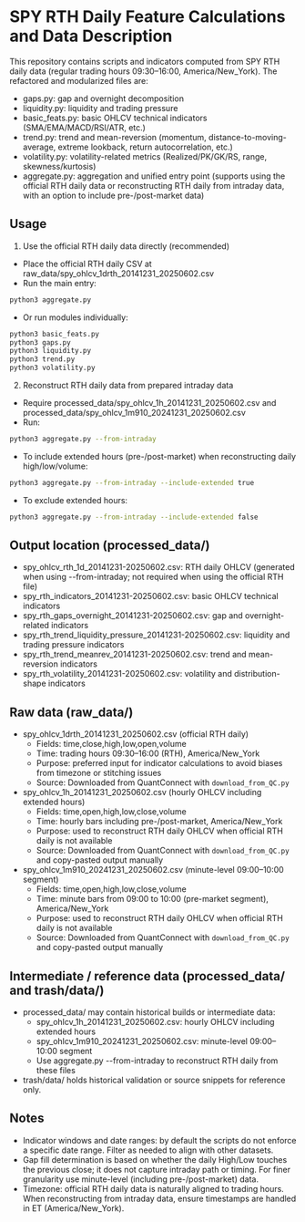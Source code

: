 # SPY RTH Daily Feature Calculations and Data Description

This repository contains scripts and indicators computed from SPY RTH daily data (regular trading hours 09:30–16:00, America/New_York). The refactored and modularized files are:

- gaps.py: gap and overnight decomposition
- liquidity.py: liquidity and trading pressure
- basic_feats.py: basic OHLCV technical indicators (SMA/EMA/MACD/RSI/ATR, etc.)
- trend.py: trend and mean-reversion (momentum, distance-to-moving-average, extreme lookback, return autocorrelation, etc.)
- volatility.py: volatility-related metrics (Realized/PK/GK/RS, range, skewness/kurtosis)
- aggregate.py: aggregation and unified entry point (supports using the official RTH daily data or reconstructing RTH daily from intraday data, with an option to include pre-/post-market data)

## Usage

1) Use the official RTH daily data directly (recommended)

- Place the official RTH daily CSV at raw_data/spy_ohlcv_1drth_20141231_20250602.csv
- Run the main entry:

```bash
python3 aggregate.py
```

- Or run modules individually:

```bash
python3 basic_feats.py
python3 gaps.py
python3 liquidity.py
python3 trend.py
python3 volatility.py
```

2) Reconstruct RTH daily data from prepared intraday data

- Require processed_data/spy_ohlcv_1h_20141231_20250602.csv and processed_data/spy_ohlcv_1m910_20241231_20250602.csv
- Run:

```bash
python3 aggregate.py --from-intraday
```

- To include extended hours (pre-/post-market) when reconstructing daily high/low/volume:

```bash
python3 aggregate.py --from-intraday --include-extended true
```

- To exclude extended hours:

```bash
python3 aggregate.py --from-intraday --include-extended false
```

## Output location (processed_data/)

- spy_ohlcv_rth_1d_20141231-20250602.csv: RTH daily OHLCV (generated when using --from-intraday; not required when using the official RTH file)
- spy_rth_indicators_20141231-20250602.csv: basic OHLCV technical indicators
- spy_rth_gaps_overnight_20141231-20250602.csv: gap and overnight-related indicators
- spy_rth_trend_liquidity_pressure_20141231-20250602.csv: liquidity and trading pressure indicators
- spy_rth_trend_meanrev_20141231-20250602.csv: trend and mean-reversion indicators
- spy_rth_volatility_20141231-20250602.csv: volatility and distribution-shape indicators

## Raw data (raw_data/)

- spy_ohlcv_1drth_20141231_20250602.csv (official RTH daily)
	- Fields: time,close,high,low,open,volume
	- Time: trading hours 09:30–16:00 (RTH), America/New_York
	- Purpose: preferred input for indicator calculations to avoid biases from timezone or stitching issues
    - Source: Downloaded from QuantConnect with `download_from_QC.py`
- spy_ohlcv_1h_20141231_20250602.csv (hourly OHLCV including extended hours)
    - Fields: time,open,high,low,close,volume
    - Time: hourly bars including pre-/post-market, America/New_York
    - Purpose: used to reconstruct RTH daily OHLCV when official RTH daily is not available
    - Source: Downloaded from QuantConnect with `download_from_QC.py` and copy-pasted output manually
- spy_ohlcv_1m910_20241231_20250602.csv (minute-level 09:00–10:00 segment)
    - Fields: time,open,high,low,close,volume
    - Time: minute bars from 09:00 to 10:00 (pre-market segment), America/New_York
    - Purpose: used to reconstruct RTH daily OHLCV when official RTH daily is not available
    - Source: Downloaded from QuantConnect with `download_from_QC.py` and copy-pasted output manually

## Intermediate / reference data (processed_data/ and trash/data/)

- processed_data/ may contain historical builds or intermediate data:
	- spy_ohlcv_1h_20141231_20250602.csv: hourly OHLCV including extended hours
	- spy_ohlcv_1m910_20241231_20250602.csv: minute-level 09:00–10:00 segment
	- Use aggregate.py --from-intraday to reconstruct RTH daily from these files
- trash/data/ holds historical validation or source snippets for reference only.

## Notes

- Indicator windows and date ranges: by default the scripts do not enforce a specific date range. Filter as needed to align with other datasets.
- Gap fill determination is based on whether the daily High/Low touches the previous close; it does not capture intraday path or timing. For finer granularity use minute-level (including pre-/post-market) data.
- Timezone: official RTH daily data is naturally aligned to trading hours. When reconstructing from intraday data, ensure timestamps are handled in ET (America/New_York).


